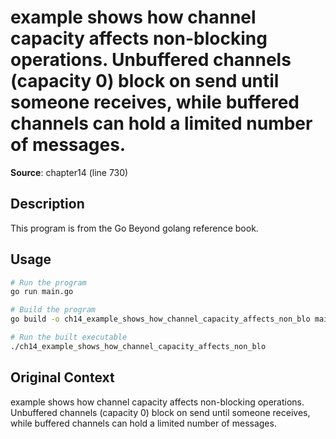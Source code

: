 # example shows how channel capacity affects non-blocking operations. Unbuffered channels (capacity 0) block on send until someone receives, while buffered channels can hold a limited number of messages.

**Source**: chapter14 (line 730)

## Description

This program is from the Go Beyond golang reference book.

## Usage

```bash
# Run the program
go run main.go

# Build the program
go build -o ch14_example_shows_how_channel_capacity_affects_non_blo main.go

# Run the built executable
./ch14_example_shows_how_channel_capacity_affects_non_blo
```

## Original Context

example shows how channel capacity affects non-blocking operations. Unbuffered channels (capacity 0) block on send until someone receives, while buffered channels can hold a limited number of messages.
